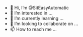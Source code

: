 - 👋 Hi, I’m @SitEasyAutomatic
- 👀 I’m interested in ...
- 🌱 I’m currently learning ...
- 💞️ I’m looking to collaborate on ...
- 📫 How to reach me ...

<!---
SitEasyAutomatic/SitEasyAutomatic is a ✨ special ✨ repository because its `README.md` (this file) appears on your GitHub profile.
You can click the Preview link to take a look at your changes.
--->
